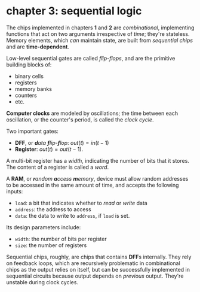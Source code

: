 # chapter 3: sequential logic
The chips implemented in chapters **1** and **2** are *combinational*, implementing functions that act on two arguments
irrespective of *time*; they're stateless. Memory elements, which *can* maintain state, are built from *sequential
chips* and are **time-dependent**.

Low-level sequential gates are called *flip-flops*, and are the primitive building blocks of:

  * binary cells
  * registers
  * memory banks
  * counters
  * etc.

**Computer clocks** are modeled by oscillations; the time between each oscillation, or the counter's period, is called
the *clock cycle*.

Two important gates:

  * **DFF**, or *<b>d</b>ata <b>f</b>lip-<b>f</b>lop*: $out(t) = in(t - 1)$
  * **Register**: $out(t) = out(t - 1)$.

A multi-bit register has a *width*, indicating the number of bits that it stores. The content of a register is called
a *word*.

A **RAM**, or *<b>r</b>andom <b>a</b>ccess <b>m</b>emory*, device must allow random addresses to be accessed in the
same amount of time, and accepts the following inputs:

  * `load`: a bit that indicates whether to *read* or *write* data
  * `address`: the address to access
  * `data`: the data to write to `address`, if `load` is set.

Its design parameters include:

  * `width`: the number of bits per register
  * `size`: the number of registers

Sequential chips, roughly, are chips that contains **DFF**s internally. They rely on feedback loops, which are
recursively problematic in combinational chips as the output relies on itself, but can be successfully implemented in
sequential circuits because output depends on *previous* output. They're unstable during clock cycles.
